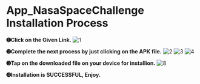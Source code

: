 # App_NasaSpaceChallenge Installation Process
**➊Click on the Given Link.**
![1](https://github.com/ambarmishraa/App_NasaSpaceChallenge/assets/119369782/3d87857c-8e7f-4047-81b1-7fe6ae03a837)



**➋Complete the next process by just clicking on the APK file.**
![2](https://github.com/ambarmishraa/App_NasaSpaceChallenge/assets/119369782/ffa58829-08a2-4195-b19d-5f32e7ae9944)
![3](https://github.com/ambarmishraa/App_NasaSpaceChallenge/assets/119369782/738974ab-16f4-4944-ba4f-bfcd9891811e)
![4](https://github.com/ambarmishraa/App_NasaSpaceChallenge/assets/119369782/583fcffd-14b5-47e1-80aa-50f09cdd7c97)



**➌Tap on the downloaded file on your device for installion.**
![8](https://github.com/ambarmishraa/App_NasaSpaceChallenge/assets/119369782/b67b0e82-0cd2-4ab2-a41c-766e8ab2d1e1)



**➍Installation is SUCCESSFUL, Enjoy.**

